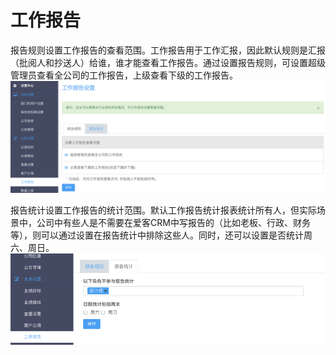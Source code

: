 # 工作报告

报告规则设置工作报告的查看范围。工作报告用于工作汇报，因此默认规则是汇报（批阅人和抄送人）给谁，谁才能查看工作报告。通过设置报告规则，可设置超级管理员查看全公司的工作报告，上级查看下级的工作报告。![](/assets/工作报告设置1.png)

报告统计设置工作报告的统计范围。默认工作报告统计报表统计所有人，但实际场景中，公司中有些人是不需要在爱客CRM中写报告的（比如老板、行政、财务等），则可以通过设置在报告统计中排除这些人。同时，还可以设置是否统计周六、周日。![](/assets/工作报告设置2.png)


